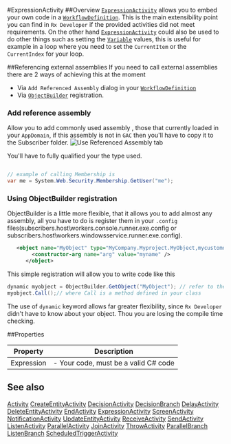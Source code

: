 #ExpressionActivity
##Overview
[`ExpressionActivity`](ExpressionActivity.html) allows you to embed your own code in a [`WorkflowDefinition`](WorkflowDefinition.html). This is the main extensibility point you can find in `Rx Developer` if the provided activities did not meet requirements. On the other hand [`ExpressionActivity`](ExpressionActivity.html) could also be used to do other things such as setting the [`Variable`](Variable.html) values, this is useful for example in a loop where you need to set the `CurrentItem` or the `CurrentIndex` for your loop.

##Referencing external assemblies
If you need to call external assemblies there are 2 ways of achieving this at the moment

* Via `Add Referenced Assembly` dialog in your [`WorkflowDefinition`](WorkflowDefinition.html)
* Via [`ObjectBuilder`](ObjectBuilder.html) registration.


### Add reference assembly
Allow you to add commonly used assembly , those that currently loaded in your `AppDomain`, if this assembly is not in `GAC` then you'll have to copy it to the Subscriber folder.
![Use Referenced Assembly tab](http://i.imgur.com/Rex8SF6.png)

You'll have to fully qualified your the type used.
```csharp

// example of calling Membership is 
var me = System.Web.Security.Membership.GetUser("me");
```

### Using ObjectBuilder registration
ObjectBuilder is a little more flexible, that it allows you to add almost any assembly, all you have to do is register them in your `.config` files(subscribers.host\workers.console.runner.exe.config or subscribers.host\workers.windowsservice.runner.exe.config).

```xml
   <object name="MyObject" type="MyCompany.Myproject.MyObject,mycustomdll">
        <constructor-arg name="arg" value="myname" />
      </object>
```

This simple registration will allow you to write code like this
```csharp
dynamic myobject = ObjectBuilder.GetObject("MyObject"); // refer to the name property
myobject.Call();// where Call is a method defined in your class

```
The use of `dynamic` keyword allows far greater flexibility, since `Rx Developer` didn't have to know about your object. Thou you are losing the compile time checking.

##Properties
<table class="table table-condensed table-bordered">
    <thead>
<tr>
<th>Property</th>
<th>Description</th>
</tr>
</thead>
<tbody>
<tr><td>Expression</td><td> - Your code, must be a valid C# code</td></tr>
</tbody></table>



## See also

[Activity](Activity.html)
[CreateEntityActivity](CreateEntityActivity.html)
[DecisionActivity](DecisionActivity.html)
[DecisionBranch](DecisionBranch.html)
[DelayActivity](DelayActivity.html)
[DeleteEntityActivity](DeleteEntityActivity.html)
[EndActivity](EndActivity.html)
[ExpressionActivity](ExpressionActivity.html)
[ScreenActivity](ScreenActivity.html)
[NotificationActivity](NotificationActivity.html)
[UpdateEntityActivity](UpdateEntityActivity.html)
[ReceiveActivity](ReceiveActivity.html)
[SendActivity](SendActivity.html)
[ListenActivity](ListenActivity.html)
[ParallelActivity](ParallelActivity.html)
[JoinActivity](JoinActivity.html)
[ThrowActivity](ThrowActivity.html)
[ParallelBranch](ParallelBranch.html)
[ListenBranch](ListenBranch.html)
[ScheduledTriggerActivity](ScheduledTriggerActivity.html)